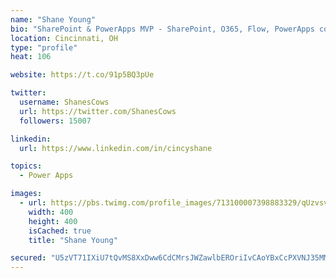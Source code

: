 ```yaml
---
name: "Shane Young"
bio: "SharePoint & PowerApps MVP - SharePoint, O365, Flow, PowerApps consulting? @PowerApps911 | Pure Snark? You found it."
location: Cincinnati, OH
type: "profile"
heat: 106

website: https://t.co/91p5BQ3pUe

twitter:
  username: ShanesCows
  url: https://twitter.com/ShanesCows
  followers: 15007

linkedin:
  url: https://www.linkedin.com/in/cincyshane

topics:
  - Power Apps

images:
  - url: https://pbs.twimg.com/profile_images/713100007398883329/qUzvsvQ3_400x400.jpg
    width: 400
    height: 400
    isCached: true
    title: "Shane Young"

secured: "U5zVT71IXiU7tQvMS8XxDww6CdCMrsJWZawlbEROriIvCAoYBxCcPXVNJ35MMjc/3zUzIH7EMRKl45HgZPOYq8i70KcLrBPL0e5FjSW1LqNIEqEpx4fEEyY+OBoRMj3yQFtvVzqEdppNgtX+S789VA1yjYMIbHG3Sawb0l/Qus6YObNOB0QvT+NslCX2ItEm//JgXQZiiRv/GSWeSNhWIxKAJtSgyX5ID3Xu/Cbn8GTXQHgs1WCgcetpSKIl06+QeMgkHfnm3Wgyx9LxOOZom6KvigSaPtSt8kgmeU4jXGAyMI+xcb6EiIHLPQBrXVDyXnNpwKnT2C0CP/DfGzo7q7xZXeJ8Wm2emvZABmt4cJX8Dw/8GJ/vQDCDg9fsVh+IEOsnJhxlqapy4PwHWJsqMkfer2oLf5S1rCGd54w69ZI=;cE09RsnmFL0KP0+BHCpQQA=="
---
```


